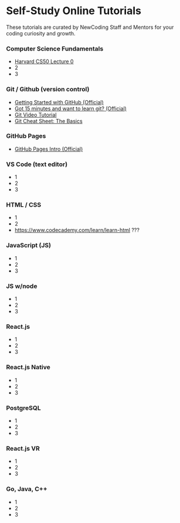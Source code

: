 # Self-Study Online Tutorials 
These tutorials are curated by NewCoding Staff and Mentors for your coding curiosity and growth.

### Computer Science Fundamentals
* <a href="https://www.youtube.com/watch?v=y62zj9ozPOM/" target="_blank">Harvard CS50 Lecture 0</a>
* 2
* 3
### Git / Github (version control)
* [Getting Started with GitHub (Official)](https://www.youtube.com/watch?v=noZnOSpcjYY)
* [Got 15 minutes and want to learn git? (Official)](https://try.github.io/levels/1/challenges/1)
* [Git Video Tutorial](https://www.youtube.com/playlist?list=PLGLfVvz_LVvQHO1PfyscjIPkNJjgHsLyH)
* [Git Cheat Sheet: The Basics](https://www.reddit.com/r/learnprogramming/comments/7yf4f8/cheat_sheet_on_the_very_basics_of_github_and_git/)
### GitHub Pages
* [GitHub Pages Intro (Official)](https://guides.github.com/features/pages/)

### VS Code (text editor)
* 1
* 2
* 3
### HTML / CSS
* 1
* 2
* https://www.codecademy.com/learn/learn-html ???
### JavaScript (JS)
* 1
* 2
* 3
### JS w/node
* 1
* 2
* 3
### React.js
* 1
* 2
* 3
### React.js Native
* 1
* 2
* 3
### PostgreSQL
* 1
* 2
* 3
### React.js VR
* 1
* 2
* 3
### Go, Java, C++
* 1
* 2
* 3
